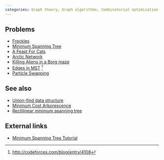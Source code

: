 ```yaml
---
categories: Graph theory, Graph algorithms, Combinatorial optimization
---
```


## Problems
- [Freckles](https://open.kattis.com/problems/freckles)
- [Minimum Spanning Tree](https://open.kattis.com/problems/minspantree)
- [A Feast For Cats](https://open.kattis.com/problems/cats)
- [Arctic Network](https://open.kattis.com/problems/arcticnetwork)
- [Killing Aliens in a Borg maze](https://open.kattis.com/problems/borg)
- [Edges in MST](http://codeforces.com/contest/160/problem/D) [^1]
- [Particle Swapping](https://open.kattis.com/problems/particles)

## See also
- [Union-find data structure]()
- [Minimum Cost Arborescence]()
- [Rectilinear minimum spanning tree]()

## External links
- [Minimum Spanning Tree Tutorial](https://www.hackerearth.com/practice/algorithms/graphs/minimum-spanning-tree/tutorial/)

[^1]: <http://codeforces.com/blog/entry/4108>